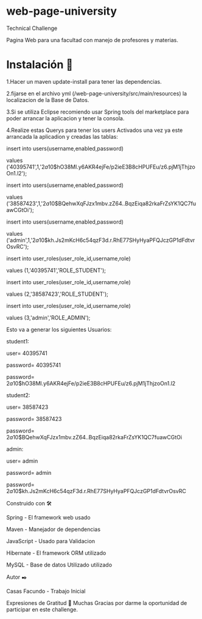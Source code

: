 # web-page-university

Technical Challenge

Pagina Web para una facultad con manejo de profesores y materias.


# Instalación 🔧


1.Hacer un maven update-install para tener las dependencias.


2.fijarse en el archivo yml (/web-page-university/src/main/resources) la localizacion de la Base de Datos.


3.Si se utiliza Eclipse recomiendo usar Spring tools del marketplace para poder arrancar la aplicacion y tener la consola.


4.Realize estas Querys para tener los users Activados una vez ya este arrancada la aplicadion y creadas las tablas:


insert into users(username,enabled,password)

values ('40395741',1,'$2a$10$hO38Ml.y6AKR4ejFe/p2ieE3B8cHPUFEu/z6.pjM1jThjzoOn1.l2');

insert into users(username,enabled,password)

values ('38587423',1,'$2a$10$BQehwXqFJzx1mbv.zZ64..BqzEiqa82rkaFrZsYK1QC7fuawCGtOi');

insert into users(username,enabled,password)

values ('admin',1,'$2a$10$kh.Js2mKcH6c54qzF3d.r.RhE77SHyHyaPFQJczGP1dFdtvrOsvRC');

insert into user_roles(user_role_id,username,role)

values (1,'40395741','ROLE_STUDENT');

insert into user_roles(user_role_id,username,role)

values (2,'38587423','ROLE_STUDENT');

insert into user_roles(user_role_id,username,role)

values (3,'admin','ROLE_ADMIN');

Esto va a generar los siguientes Usuarios:



student1:

user= 40395741

password= 40395741

password= $2a$10$hO38Ml.y6AKR4ejFe/p2ieE3B8cHPUFEu/z6.pjM1jThjzoOn1.l2


student2:

user= 38587423

password= 38587423

password= $2a$10$BQehwXqFJzx1mbv.zZ64..BqzEiqa82rkaFrZsYK1QC7fuawCGtOi


admin:

user= admin

password= admin

password= $2a$10$kh.Js2mKcH6c54qzF3d.r.RhE77SHyHyaPFQJczGP1dFdtvrOsvRC


Construido con 🛠️


Spring  - El framework web usado

Maven - Manejador de dependencias

JavaScript - Usado para Validacion

Hibernate - El framework ORM utilizado

MySQL - Base de datos Utilizado utilizado


Autor ✒️

Casas Facundo - Trabajo Inicial 


Expresiones de Gratitud 🎁
Muchas Gracias por darme la oportunidad de participar en este challenge.

